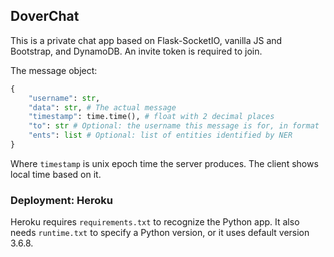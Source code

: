 ## DoverChat

This is a private chat app based on Flask-SocketIO, vanilla JS and Bootstrap, and DynamoDB. An invite token is required to join.

The message object:

```py
{
    "username": str,
    "data": str, # The actual message
    "timestamp": time.time(), # float with 2 decimal places
    "to": str # Optional: the username this message is for, in format `@<username>`
    "ents": list # Optional: list of entities identified by NER
}
```

Where `timestamp` is unix epoch time the server produces. The client shows local time based on it.

### Deployment: Heroku

Heroku requires `requirements.txt` to recognize the Python app. It also needs `runtime.txt` to specify a Python version, or it uses default version 3.6.8.
